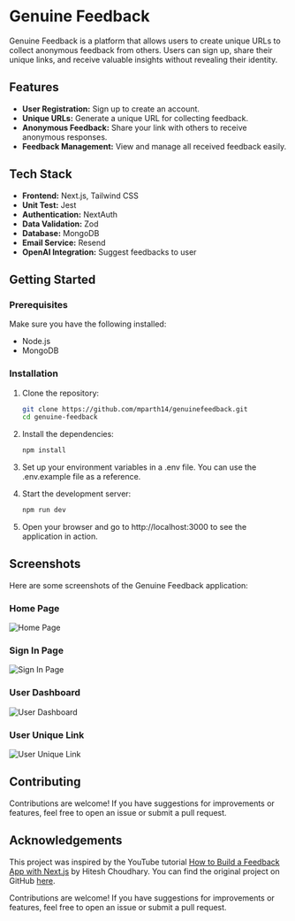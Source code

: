 # Genuine Feedback

Genuine Feedback is a platform that allows users to create unique URLs to collect anonymous feedback from others. Users can sign up, share their unique links, and receive valuable insights without revealing their identity.

## Features

- **User Registration:** Sign up to create an account.
- **Unique URLs:** Generate a unique URL for collecting feedback.
- **Anonymous Feedback:** Share your link with others to receive anonymous responses.
- **Feedback Management:** View and manage all received feedback easily.

## Tech Stack

- **Frontend:** Next.js, Tailwind CSS
- **Unit Test:** Jest
- **Authentication:** NextAuth
- **Data Validation:** Zod
- **Database:** MongoDB
- **Email Service:** Resend
- **OpenAI Integration:** Suggest feedbacks to user

## Getting Started

### Prerequisites

Make sure you have the following installed:

- Node.js
- MongoDB

### Installation

1. Clone the repository:

   ```bash
   git clone https://github.com/mparth14/genuinefeedback.git
   cd genuine-feedback

2. Install the dependencies:

    ```bash
    npm install

3. Set up your environment variables in a .env file. You can use the .env.example file as a reference.

4. Start the development server:
    
    ```bash
    npm run dev

5. Open your browser and go to http://localhost:3000 to see the application in action.

## Screenshots

Here are some screenshots of the Genuine Feedback application:

### Home Page
![Home Page](screenshots/HomePage.png)

### Sign In Page
![Sign In Page](screenshots/SignInPage.png)

### User Dashboard
![User Dashboard](screenshots/UserDashboard.png)

### User Unique Link
![User Unique Link](screenshots/UserUniqueLink.png)

## Contributing

Contributions are welcome! If you have suggestions for improvements or features, feel free to open an issue or submit a pull request.

## Acknowledgements

This project was inspired by the YouTube tutorial [How to Build a Feedback App with Next.js](https://www.youtube.com/watch?v=zLJoVRleOuc) by Hitesh Choudhary. You can find the original project on GitHub [here](https://github.com/hiteshchoudhary/ama-app).

Contributions are welcome! If you have suggestions for improvements or features, feel free to open an issue or submit a pull request.
